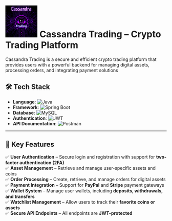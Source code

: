 # <img src="CassandraLogo.png" alt="Logo" width="100" /> Cassandra Trading – Crypto Trading Platform 

Cassandra Trading is a secure and efficient crypto trading platform that provides users with a powerful backend for managing digital assets, processing orders, and integrating payment solutions
## 🛠 **Tech Stack**
- **Language**: ![Java](https://img.shields.io/badge/Java-ED8B00?style=flat&logo=openjdk&logoColor=white) 
- **Framework**: ![Spring Boot](https://img.shields.io/badge/Spring_Boot-6DB33F?style=flat&logo=spring-boot&logoColor=white) 
- **Database**: ![MySQL](https://img.shields.io/badge/MySQL-4479A1?style=flat&logo=mysql&logoColor=white)  
- **Authentication**: ![JWT](https://img.shields.io/badge/JWT-000000?style=flat&logo=json-web-tokens&logoColor=white) 
- **API Documentation**: ![Postman](https://img.shields.io/badge/Postman-FF6C37?style=flat&logo=postman&logoColor=white)

---
## 🚀 **Key Features**
✅ **User Authentication** – Secure login and registration with support for **two-factor authentication (2FA)**  
✅ **Asset Management** – Retrieve and manage user-specific assets and coins  
✅ **Order Processing** – Create, retrieve, and manage orders for digital assets  
✅ **Payment Integration** – Support for **PayPal** and **Stripe** payment gateways  
✅ **Wallet System** – Manage user wallets, including **deposits, withdrawals, and transfers**  
✅ **Watchlist Management** – Allow users to track their **favorite coins or assets**  
✅ **Secure API Endpoints** – All endpoints are **JWT-protected**  
